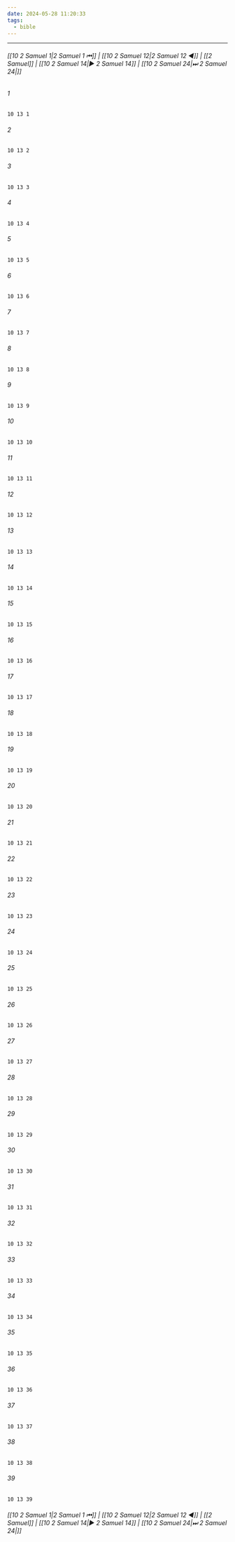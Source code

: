 ```yaml
---
date: 2024-05-28 11:20:33
tags:
  - bible
---
```

___

###### [[10 2 Samuel 1|2 Samuel 1 ⏮]] | [[10 2 Samuel 12|2 Samuel 12 ◀]] | [[2 Samuel]] | [[10 2 Samuel 14|▶ 2 Samuel 14]] | [[10 2 Samuel 24|⏭ 2 Samuel 24|]]

###### 1
``` verse
10 13 1 
```
###### 2
``` verse
10 13 2 
```
###### 3
``` verse
10 13 3 
```
###### 4
``` verse
10 13 4 
```
###### 5
``` verse
10 13 5 
```
###### 6
``` verse
10 13 6 
```
###### 7
``` verse
10 13 7 
```
###### 8
``` verse
10 13 8 
```
###### 9
``` verse
10 13 9 
```
###### 10
``` verse
10 13 10 
```
###### 11
``` verse
10 13 11 
```
###### 12
``` verse
10 13 12 
```
###### 13
``` verse
10 13 13 
```
###### 14
``` verse
10 13 14 
```
###### 15
``` verse
10 13 15 
```
###### 16
``` verse
10 13 16 
```
###### 17
``` verse
10 13 17 
```
###### 18
``` verse
10 13 18 
```
###### 19
``` verse
10 13 19 
```
###### 20
``` verse
10 13 20 
```
###### 21
``` verse
10 13 21 
```
###### 22
``` verse
10 13 22 
```
###### 23
``` verse
10 13 23 
```
###### 24
``` verse
10 13 24 
```
###### 25
``` verse
10 13 25 
```
###### 26
``` verse
10 13 26 
```
###### 27
``` verse
10 13 27 
```
###### 28
``` verse
10 13 28 
```
###### 29
``` verse
10 13 29 
```
###### 30
``` verse
10 13 30 
```
###### 31
``` verse
10 13 31 
```
###### 32
``` verse
10 13 32 
```
###### 33
``` verse
10 13 33 
```
###### 34
``` verse
10 13 34 
```
###### 35
``` verse
10 13 35 
```
###### 36
``` verse
10 13 36 
```
###### 37
``` verse
10 13 37 
```
###### 38
``` verse
10 13 38 
```
###### 39
``` verse
10 13 39 
```

###### [[10 2 Samuel 1|2 Samuel 1 ⏮]] | [[10 2 Samuel 12|2 Samuel 12 ◀]] | [[2 Samuel]] | [[10 2 Samuel 14|▶ 2 Samuel 14]] | [[10 2 Samuel 24|⏭ 2 Samuel 24|]]

